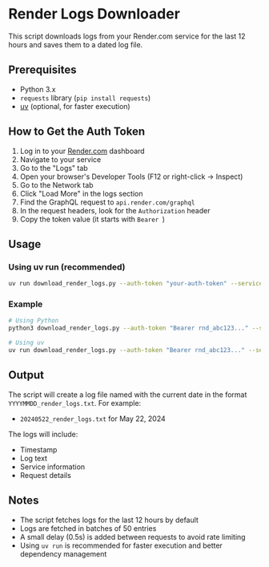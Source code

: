 # Render Logs Downloader

This script downloads logs from your Render.com service for the last 12 hours and saves them to a dated log file.

## Prerequisites

- Python 3.x
- `requests` library (`pip install requests`)
- [uv](https://github.com/astral-sh/uv) (optional, for faster execution)

## How to Get the Auth Token

1. Log in to your [Render.com](https://render.com) dashboard
2. Navigate to your service
3. Go to the "Logs" tab
4. Open your browser's Developer Tools (F12 or right-click -> Inspect)
5. Go to the Network tab
6. Click "Load More" in the logs section
7. Find the GraphQL request to `api.render.com/graphql`
8. In the request headers, look for the `Authorization` header
9. Copy the token value (it starts with `Bearer `)

## Usage

### Using uv run (recommended)

```bash
uv run download_render_logs.py --auth-token "your-auth-token" --service-id "your-service-id"
```

### Example

```bash
# Using Python
python3 download_render_logs.py --auth-token "Bearer rnd_abc123..." --service-id "srv-xyz789..."

# Using uv
uv run download_render_logs.py --auth-token "Bearer rnd_abc123..." --service-id "srv-xyz789..."
```

## Output

The script will create a log file named with the current date in the format `YYYYMMDD_render_logs.txt`. For example:
- `20240522_render_logs.txt` for May 22, 2024

The logs will include:
- Timestamp
- Log text
- Service information
- Request details

## Notes

- The script fetches logs for the last 12 hours by default
- Logs are fetched in batches of 50 entries
- A small delay (0.5s) is added between requests to avoid rate limiting
- Using `uv run` is recommended for faster execution and better dependency management 